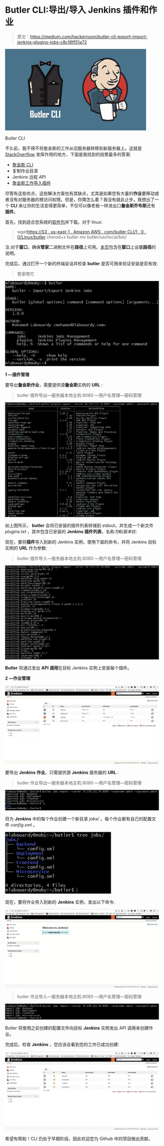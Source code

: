 # Butler CLI:导出/导入 Jenkins 插件和作业

> 原文：<https://medium.com/hackernoon/butler-cli-export-import-jenkins-plugins-jobs-c8c16ff51a72>

![](img/d6b7142aae8e6f3531375155b9042357.png)

Butler CLI

不久前，我不得不将詹金斯的工作从旧服务器转移到新服务器上。这就是 [StackOverflow](https://stackoverflow.com/) 发挥作用的地方，下面是我找到的投票最多的答案:

*   [詹金斯 CLI](https://wiki.jenkins-ci.org/display/JENKINS/Jenkins+CLI)
*   复制作业目录
*   Jenkins 远程 API
*   [詹金斯工作导入插件](https://wiki.jenkins-ci.org/display/JENKINS/Job+Import+Plugin)

尽管有这些优点，这些解决方案也有其缺点，尤其是如果您有大量的**作业**要移动或者没有对服务器的根访问权限。但是，你猜怎么着？我没有就此止步。我想出了一个 **CLI** 来让你的生活变得更简单，不仅可以像老板一样进出口**詹金斯乔布斯**还有**插件**。

首先，找到适合您系统的[软件包](https://github.com/mlabouardy/butler)并下载。对于 linux:

> wget[https://S3 . us-east-1 . Amazon AWS . com/butler CLI/1 . 0 . 0/Linux/butler](https://s3.us-east-1.amazonaws.com/butlercli/1.0.0/linux/butler)
> chmod+x butler
> mv butler/usr/local/bin/

注:对于**窗口**，确保**管家**二进制文件在**路径**上可用。[本页](https://stackoverflow.com/questions/1618280/where-can-i-set-path-to-make-exe-on-windows)包含在**窗口**上设置**路径**的说明。

完成后，通过打开一个新的终端会话并检查 **butler** 是否可用来验证安装是否有效:

> 管家帮忙

![](img/1cdbaa4d9d5080af5248f9fde5272cb1.png)

**1 —插件管理**

要导出**詹金斯作业**，需要提供源**詹金斯**实例的 **URL** :

> butler 插件导出—服务器本地主机:8080 —用户名管理—密码管理

![](img/6539224a0bf9a4dacf5e215a3709af50.png)

如上图所示， **butler** 会将已安装的插件列表转储到 stdout，并生成一个新文件 *plugins.txt* ，其中包含已安装的 **Jenkins 插件列表**，名称*为*和*版本*对:

现在，要将**插件**导入到新的 Jenkins 实例，使用下面的命令，并将 Jenkins 目标实例的 **URL** 作为参数:

> butler 插件导入—服务器本地主机:8080 —用户名管理—密码管理

![](img/65aa2969a207698e125b9d2a6290bbb6.png)

**Butler** 将通过发出 **API 调用**在目标 Jenkins 实例上安装每个插件。

**2 —作业管理**

![](img/59396530b355b962d2ba0be7ffdc1950.png)

要导出 **Jenkins 作业**，只需提供源 **Jenkins** 服务器的 **URL** :

> butler 作业导出—服务器本地主机:8080 —用户名管理—密码管理

![](img/cee896b9b9f1aafc03d6a60452d1251b.png)

将为 **Jenkins** 中的每个作业创建一个新目录 *jobs/* 。每个作业都有自己的配置文件 *config.xml* 。

![](img/f23fecd8acd083f69848a05b7a1a45b8.png)

现在，要将作业导入到新的 **Jenkins** 实例，发出以下命令:

![](img/9b7a21994afd0751cc63122b319b421a.png)

> butler 作业导入—服务器本地主机:8080 —用户名管理—密码管理

![](img/9d30b9bd3caca3efb9e4f4adf22257c7.png)

Butler 将使用之前创建的配置文件向目标 **Jenkins** 实例发出 API 调用来创建作业。

完成后，检查 **Jenkins** ，您应该会看到您的工作已成功创建:

![](img/b18bc170f7bea6ec3b0356f5a41f9ed9.png)

希望有帮助！CLI 仍处于早期阶段，因此欢迎您为 Github 中的项目做出贡献。